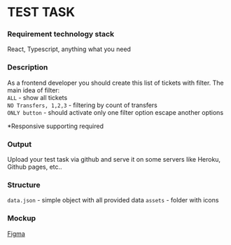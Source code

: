 # TEST TASK

### Requirement technology stack
React, Typescript, anything what you need 

### Description
As a frontend developer you should create this list of tickets with filter.
The main idea of filter:<br>
`ALL` - show all tickets<br>
`NO Transfers, 1,2,3` - filtering by count of transfers<br>
`ONLY button` - should activate only one filter option escape another options<br>

*Responsive supporting required

### Output
Upload your test task via github and serve it on some servers like Heroku, Github pages, etc..

### Structure 
`data.json` - simple object with all provided data 
`assets` - folder with icons

### Mockup 

[Figma](https://www.figma.com/file/f9Fds7dBA4LrPIDCuTp2oH/air?node-id=0%3A1)
